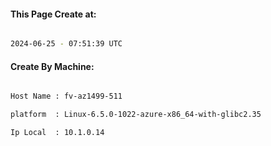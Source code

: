 
   
#### This Page Create at:

```bash

2024-06-25 - 07:51:39 UTC

```

#### Create By Machine:

```bash

Host Name : fv-az1499-511

platform  : Linux-6.5.0-1022-azure-x86_64-with-glibc2.35

Ip Local  : 10.1.0.14

```

